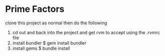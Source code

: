Prime Factors
=============

clone this project as normal then do the following

1. cd out and back into the project and get rvm to accept using the .rvmrc file
1. install bundler
        $ gem install bundler
1. install gems
        $ bundle install

